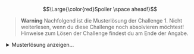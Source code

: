 $$\Large{\color{red}Spoiler \space ahead!}$$

> __Warning__
Nachfolgend ist die Musterlösung der Challenge 1.
Nicht weiterlesen, wenn du diese Challenge noch absolvieren möchtest! Hinweise zum Lösen der Challenge findest du am Ende der Angabe.

<details>
<summary>Musterlösung anzeigen...</summary>
<br>

### Konfiguration der Entwicklungsumgebung

Als Entwicklungsumgebung wird eine Virtualbox Kali-VM verwendet.
In Virtualbox muss sichergestellt werden, dass der USB-3 Modus verwendet wird. Außerdem wird ein Filter für den WLAN-Adapter hinzugefügt, damit dieser automatisch mit der VM verbunden wird. Dazu steckt man bei abgeschalteter VM den Adapter an und kann diesen nun als Filter hinzufügen

<img src="resources/Virtualbox_settings.png" width="300">

### Installieren des WLAN-Adapters

Nach dem starten der VM wird ein apt update ausgeführt und der Treiber installiert:

```
sudo apt update
sudo apt install realtek-rtl88xxau-dkms
```

### WLAN-Netzwerk der Drohne finden

Um das WLAN-Netzwerk zu finden, das die Drohne ausstrahlt, wird in den verfügbaren Netzen einfach nach einer SSID gesucht, welche mit "Drone-" anfängt und versucht sich damit zu verbinden.

<img src="resources/Drone_network.png" width="300">

Dies gelingt und man erhält eine IP-Adresse über DHCP (172.50.10.x) und ein Standard-Gateway (172.50.10.1).

### Richtigen WLAN-Channel finden

Um den WLAN-Adapter später auf den richtigen Kanal einzustellen (dies dient der leichteren Aufnahme des Trafiics der Drohne, da andere Channel nicht gesnifft werden), muss dieser zuvor ermittelt werden. Mit dem Befehel `sudo airodump-ng wlan0` werden die verfügbaren Netze mit einigen Zusatzinformationen, inkl. des Kanals, angezeigt.

<img src="resources/Airodump_Drone_network.png" width="300">

Man erkennt hier, dass der Kanal 149 verwendet wird.

### WLAN-Adapter konfigurieren

Um nun den WLAN-Traffic mitlesen zu können, muss man den WLAN-Adapter im Monitor Mode verwenden und auf den richtigen Kanal einstellen. Dies wird durch folgende Befehle erreicht:

```
sudo ip link set wlan0 down  
sudo airmon-ng check kill  
sudo iw wlan0 set monitor control  
sudo ip link set wlan0 up  
sudo iw dev wlan0 set channel 149
```

### WLAN-Traffic sniffen

Nun kann man in Wireshark das WLAN-Interface des WLAN-Adapters auswählen (wlan0) und sieht folgenden Traffic:

<img src="resources/Traffic_Sniff.png" width="300">

### Traffic interpretieren

Im Capture erkennt man unter allen Paketen 3 unterschiedliche Payloads: Keep-Alive Kommandos, Starten der Drohne und Stoppen der Drohne. Wenn man darauf achtet, wann welche Kommandos auftauchen, findet man heraus, dass die Payload `401e0000fe1607ff0146dc05dc054c04dc0514054c04dc054c044c044c04ff018bd3` das Lande-Kommando (Stoppen der Drohne) sein muss.

### Exploit entwickeln und durchführen

Mit dem Wissen, welche Payload zum Landen der Drohne gesendet werden muss, versucht man nun diese an die Drohne zu schicken. Dazu ist wichtig, dass die gesendeten Netzwerk-Pakete die gleiche Source-IP haben wie der Controller (172.50.10.254). Diese IP findet man im Capture, da die Pakete von 172.50.10.254 (Controller) an 172.50.10.1 (Drohne) geschickt werden.<br>
Um diese Pakete zu senden, kann ein einfaches Python-Script verwendet werden, welches die Bibliothek Scapy verwendet, um die Payload zu senden. Beispiel für ein funktionierendes Script:

[Exploit-Script](resources/exploit.py)

</details>
